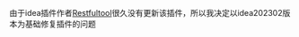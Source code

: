 由于idea插件作者[Restfultool](https://github.com/ZhangYuanSheng1217/RestfulTool)很久没有更新该插件，所以我决定以idea202302版本为基础修复插件的问题

